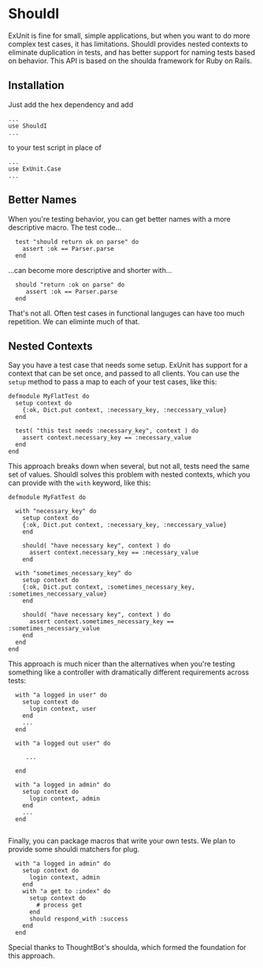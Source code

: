 ShouldI
=======

ExUnit is fine for small, simple applications, but when you want to do more complex test cases, it has limitations. ShouldI provides nested contexts to eliminate duplication in tests, and has better support for naming tests based on behavior. This API is based on the shoulda framework for Ruby on Rails. 

Installation
------------
Just add the hex dependency and add 

~~~
...
use ShouldI 
...
~~~

to your test script in place of 

~~~
...
use ExUnit.Case
...
~~~

Better Names
------------
When you're testing behavior, you can get better names with a more descriptive macro. The test code...

~~~
  test "should return ok on parse" do  
    assert :ok == Parser.parse
  end
~~~

...can become more descriptive and shorter with...


~~~
  should "return :ok on parse" do
     assert :ok == Parser.parse
  end
~~~

That's not all. Often test cases in functional languges can have too much repetition. We can eliminte much of that. 

Nested Contexts
---------------

Say you have a test case that needs some setup. ExUnit has support for a context that can be set once, and passed to all clients. You can use the `setup` method to pass a map to each of your test cases, like this:

~~~
defmodule MyFlatTest do
  setup context do
    {:ok, Dict.put context, :necessary_key, :neccessary_value}
  end
  
  test( "this test needs :necessary_key", context ) do
    assert context.necessary_key == :necessary_value
  end
end
~~~

This approach breaks down when several, but not all, tests need the same set of values. ShouldI solves this problem with nested contexts, which you can provide with the `with` keyword, like this:

~~~
defmodule MyFatTest do

  with "necessary_key" do
    setup context do
    {:ok, Dict.put context, :necessary_key, :neccessary_value}
    end
  
    should( "have necessary key", context ) do
      assert context.necessary_key == :necessary_value
    end
  
  with "sometimes_necessary_key" do
    setup context do
    {:ok, Dict.put context, :sometimes_necessary_key, :sometimes_neccessary_value}
    end
  
    should( "have necessary key", context ) do
      assert context.sometimes_necessary_key == :sometimes_necessary_value
    end
  end
end
~~~

This approach is much nicer than the alternatives when you're testing something like a controller with dramatically different requirements across tests:

~~~
  with "a logged in user" do
    setup context do
      login context, user
    end
    ...
  end
  
  with "a logged out user" do
     
     ...
     
  end
  
  with "a logged in admin" do
    setup context do
      login context, admin
    end
    ...
  end
  
~~~

Finally, you can package macros that write your own tests. We plan to provide some shouldi matchers for plug. 

~~~
  with "a logged in admin" do
    setup context do
      login context, admin
    end
    with "a get to :index" do
      setup context do
        # process get
      end
      should respond_with :success
    end
  end
  ~~~

Special thanks to ThoughtBot's shoulda, which formed the foundation for this approach. 
